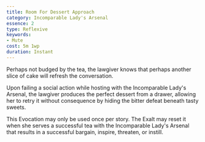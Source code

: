 ```yaml
---
title: Room For Dessert Approach
category: Incomparable Lady's Arsenal
essence: 2
type: Reflexive
keywords:
- Mute
cost: 5m 1wp
duration: Instant
---
```


Perhaps not budged by the tea, the lawgiver knows that perhaps another slice of cake will refresh the conversation.

Upon failing a social action while hosting with the Incomparable Lady's Arsenal, the lawgiver produces the perfect dessert from a drawer, allowing her to retry it without consequence by hiding the bitter defeat beneath tasty sweets.

This Evocation may only be used once per story. The Exalt may reset it when she serves a successful tea with the Incomparable Lady's Arsenal that results in a successful bargain, inspire, threaten, or instill.
